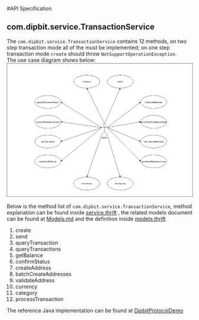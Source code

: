 #API Specification
## com.dipbit.service.TransactionService
The `com.dipbit.service.TransactionService` contains 12 methods, on two step transaction mode all of the must be implemented;
on one step transaction mode `create` should throw `NotSupportOperationException`. <br/>
The use case diagram shows below:<br/>
![Use Case Diagram of TransactionService](https://raw.githubusercontent.com/Dipbit/DipbitProtocol/master/docs/Diagrams-TransactionService.jpg)

Below is the method list of `com.dipbit.service.TransactionService`, method explanation can be found inside [service.thrift](https://github.com/Dipbit/DipbitProtocol/blob/master/src/service.thrift) ,
the related models document can be found at [Models.md](https://github.com/Dipbit/DipbitProtocol/blob/master/docs/Models.md) and the definition inside [models.thrift](https://github.com/Dipbit/DipbitProtocol/blob/master/src/models.thrift) 
1. create
2. send
3. queryTransaction
4. queryTransactions
5. getBalance
6. confirmStatus
7. createAddress
8. batchCreateAddresses
9. validateAddress
10. currency
11. category
12. processTransaction

The reference Java implementation can be found at [DipbitProtocolDemo](https://github.com/Dipbit/DipbitProtocolDemo)